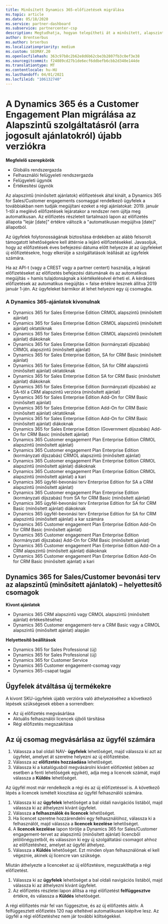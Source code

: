 ```yaml
---
title: Minősített Dynamics 365-előfizetések migrálása
ms.topic: article
ms.date: 05/18/2020
ms.service: partner-dashboard
ms.subservice: partnercenter-csp
description: Megtudhatja, hogyan telepítheti át a minősített, alapszintű Dynamics 365-előfizetéseket egy új előfizetésre a meglévő előfizetések lejárta előtt.
author: Brentserbus
ms.author: brserbus
ms.localizationpriority: medium
ms.custom: SEOMAY.20
ms.openlocfilehash: 363c97b8c2b62e8d6b62cbe3b2807fb3c0ef3e38
ms.sourcegitcommit: f24089cd27b1de6ecf6ddbefb6cbb2d340e144de
ms.translationtype: MT
ms.contentlocale: hu-HU
ms.lasthandoff: 04/01/2021
ms.locfileid: "106132740"
---
```

# <a name="migrate-dynamics-365-and-customer-engagement-plan-from-basic-qualified-offers-to-newer-versions"></a>A Dynamics 365 és a Customer Engagement Plan migrálása az Alapszintű szolgáltatásról (arra jogosult ajánlatokról) újabb verziókra

**Megfelelő szerepkörök**

- Globális rendszergazda
- Felhasználói felügyeleti rendszergazda
- Felügyeleti ügynök
- Értékesítési ügynök

Az alapszintű (minősített ajánlatok) előfizetések által kínált, a Dynamics 365 for Sales/Customer engagements csomaggal rendelkező ügyfelek a továbbiakban nem tudják megújítani ezeket a régi ajánlatokat: 2019. január 1-től a meglévő előfizetések lejáratakor a rendszer nem újítja meg automatikusan. Az előfizetés részleteit tartalmazó lapon az előfizetés állapota "lejár [date]" értékre változik a "automatikusan megújítva [date]" állapotból. 

Az ügyfelek folytonosságának biztosítása érdekében az alább felsorolt támogatott lehetőségekre kell áttérnie a lejáró előfizetésekkel. Javasoljuk, hogy az előfizetések éves befejezési dátuma előtt helyezze át az ügyfeleket új előfizetésekre, hogy elkerülje a szolgáltatások leállását az ügyfelek számára.

Ha az API-t (vagy a CREST vagy a partner centert) használja, a lejárati előfizetéseket az előfizetés befejezési dátumának és az automatikus megújítás = hamis tulajdonságnak a kiértékelésével érheti el. A kérdéses előfizetések az automatikus megújítás = false értékre lesznek állítva 2019 január 1-jén. Az ügyfeleket bármikor át lehet helyezni egy új csomagba. 

### <a name="the-dynamics-365-offers-being-retired"></a>A Dynamics 365-ajánlatok kivonulnak

- Dynamics 365 for Sales Enterprise Edition CRMOL alapszintű (minősített ajánlat)
- Dynamics 365 for Sales Enterprise Edition CRMOL alapszintű (minősített ajánlat) oktatóknak
- Dynamics 365 for Sales Enterprise Edition CRMOL alapszintű (minősített ajánlat) diákoknak
- Dynamics 365 for Sales Enterprise Edition (kormányzati díjszabás) CRMOL alapszintű (minősített ajánlat)
- Dynamics 365 for Sales Enterprise Edition, SA for CRM Basic (minősített ajánlat)
- Dynamics 365 for Sales Enterprise Edition, SA for CRM alapszintű (minősített ajánlat) oktatóknak
- Dynamics 365 for Sales Enterprise Edition SA for CRM Basic (minősített ajánlat) diákoknak
- Dynamics 365 for Sales Enterprise Edition (kormányzati díjszabás) az SA-től a CRM alapszintű verzióra (minősített ajánlat)
- Dynamics 365 for Sales Enterprise Edition Add-On for CRM Basic (minősített ajánlat)
- Dynamics 365 for Sales Enterprise Edition Add-On for CRM Basic (minősített ajánlat) oktatóknak
- Dynamics 365 for Sales Enterprise Edition Add-On for CRM Basic (minősített ajánlat) diákoknak
- Dynamics 365 for Sales Enterprise Edition (Government díjszabás) Add-On for CRM Basic (minősített ajánlat)
- Dynamics 365 Customer engagement Plan Enterprise Edition CRMOL alapszintű (minősített ajánlat)
- Dynamics 365 Customer engagement Plan Enterprise Edition (kormányzati díjszabás) CRMOL alapszintű (minősített ajánlat)
- Dynamics 365 Customer engagement Plan Enterprise Edition CRMOL alapszintű (minősített ajánlat) diákoknak
- Dynamics 365 Customer engagement Plan Enterprise Edition CRMOL alapszintű (minősített ajánlat) a kari
- Dynamics 365 ügyfél-bevonási terv Enterprise Edition for SA a CRM alapszintű (minősített ajánlat)
- Dynamics 365 Customer engagement Plan Enterprise Edition (kormányzati díjszabás) from SA for CRM Basic (minősített ajánlat)
- Dynamics 365 ügyfél-bevonási terv Enterprise Edition for SA for CRM Basic (minősített ajánlat) diákoknak
- Dynamics 365 ügyfél-bevonási terv Enterprise Edition for SA for CRM alapszintű (minősített ajánlat) a kar számára
- Dynamics 365 Customer engagement Plan Enterprise Edition Add-On for CRM Basic (minősített ajánlat)
- Dynamics 365 Customer engagement Plan Enterprise Edition (kormányzati díjszabás) Add-On for CRM Basic (minősített ajánlat)
- Dynamics 365 Customer engagement Plan Enterprise Edition Add-On a CRM alapszintű (minősített ajánlat) diákoknak
- Dynamics 365 Customer engagement Plan Enterprise Edition Add-On for CRM Basic (minősített ajánlat) a kari



## <a name="dynamics-365-for-sales-customer-engagement-plan-from-basic-qualified-offers-replacement-plans"></a>Dynamics 365 for Sales/Customer bevonási terv az alapszintű (minősített ajánlatok) – helyettesítő csomagok

**Kivont ajánlatok**   

- Dynamics 365 CRM alapszintű vagy CRMOL alapszintű (minősített ajánlat) értékesítéséhez
- Dynamics 365 Customer engagement-terv a CRM Basic vagy a CRMOL alapszintű (minősített ajánlat) alapján

**Helyettesítő beállítások**
- Dynamics 365 for Sales Professional (új)
- Dynamics 365 for Sales Professional (új)
- Dynamics 365 for Customer Service
- Dynamics 365 Customer engagement-csomag vagy
- Dynamics 365-csapat tagjai



## <a name="transition-customers-to-new-product-plans"></a>Ügyfelek átváltása új termékekre

A kivont SKU-ügyfelek újabb verzióra való áthelyezéséhez a következő lépések szükségesek ebben a sorrendben:

- Az új előfizetés megvásárlása
- Aktuális felhasználói licencek újbóli társítása
- Régi előfizetés megszakítása

## <a name="purchase-the-new-plan-for-your-customer"></a>Az új csomag megvásárlása az ügyfél számára

1. Válassza a bal oldali NAV- **ügyfelek** lehetőséget, majd válassza ki azt az ügyfelet, amelyet át szeretne helyezni az új előfizetésbe.
2. Válassza az **előfizetés hozzáadása** lehetőséget.
3. Válassza ki a katalógusból megvásárolni kívánt előfizetést (ebben az esetben a fenti lehetőségek egyikét), adja meg a licencek számát, majd válassza a **Küldés** lehetőséget. 

Az ügyfél most már rendelkezik a régi és az új előfizetéssel is. A következő lépés a licencek ismételt kiosztása az ügyfél felhasználói számára.

1. Válassza ki az **ügyfelek** lehetőséget a bal oldali navigációs listából, majd válassza ki az áthelyezni kívánt ügyfelet.
2. Válassza **a felhasználók és licencek** lehetőséget.
3. Ha licencet szeretne hozzárendelni egy felhasználóhoz, válassza ki a felhasználót, majd válassza a **licencek kezelése** lehetőséget. 
4. A **licencek kezelése** lapon törölje a Dynamics 365 for Sales/Customer engagement-tervet az alapszintű (minősített ajánlat) licencből jelölőnégyzetből, és válasszon ki egy új szolgáltatási csomagot ahhoz az előfizetéshez, amelyet az ügyfél áthelyez. 
5. Válassza a **Küldés** lehetőséget. Ezt minden olyan felhasználónak el kell végeznie, akinek új licencre van szüksége. 

Miután áthelyezte a licenceket az új előfizetésre, megszakíthatja a régi előfizetést. 

1. Válassza ki az **ügyfelek** lehetőséget a bal oldali navigációs listából, majd válassza ki az áthelyezni kívánt ügyfelet.
2. Az előfizetés részletei lapon állítsa a régi előfizetést **felfüggesztve** értékre, és válassza a **Küldés** lehetőséget.

A régi előfizetés már fel van függesztve, és az új előfizetés aktív. A felfüggesztett előfizetés 120 nap elteltével automatikusan kiépítve lesz. Az ügyfél a régi előfizetéshez nem jár további költségekkel.
 

 



